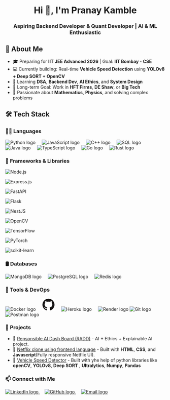 <h1 align="center">Hi 👋, I'm Pranay Kamble</h1>
<h3 align="center">Aspiring Backend Developer & Quant Developer | AI & ML Enthusiastic </h3>

## 🚀 About Me

- 🎓 Preparing for **IIT JEE Advanced 2026** | Goal: **IIT Bombay - CSE**
- 💻 Currently building: Real-time **Vehicle Speed Detection** using **YOLOv8 + Deep SORT + OpenCV**
- 🌱 Learning **DSA**, **Backend Dev**, **AI Ethics**, and **System Design**
- 🎯 Long-term Goal: Work in **HFT Firms**, **DE Shaw**, or **Big Tech**
- 🧠 Passionate about **Mathematics**, **Physics**, and solving complex problems

## 🛠️ Tech Stack

### 👨‍💻 Languages
<div align="left">
  <!-- Python -->
  <img src="https://cdn.jsdelivr.net/gh/devicons/devicon/icons/python/python-original.svg" height="40" alt="Python logo" />
  <img width="12" />

  <!-- JavaScript -->
  <img src="https://cdn.jsdelivr.net/gh/devicons/devicon/icons/javascript/javascript-original.svg" height="40" alt="JavaScript logo" />
  <img width="12" />

  <!-- C++ -->
  <img src="https://cdn.jsdelivr.net/gh/devicons/devicon/icons/cplusplus/cplusplus-original.svg" height="40" alt="C++ logo" />
  <img width="12" />

  <!-- SQL -->
  <img src="https://cdn.jsdelivr.net/gh/devicons/devicon/icons/mysql/mysql-original.svg" height="40" alt="SQL logo" />
  <img width="12" />

  <!-- Java -->
  <img src="https://cdn.jsdelivr.net/gh/devicons/devicon/icons/java/java-original.svg" height="40" alt="Java logo" />
  <img width="12" />

  <!-- TypeScript -->
  <img src="https://cdn.jsdelivr.net/gh/devicons/devicon/icons/typescript/typescript-original.svg" height="40" alt="TypeScript logo" />
  <img width="12" />

  <!-- Go -->
  <img src="https://cdn.jsdelivr.net/gh/devicons/devicon/icons/go/go-original.svg" height="40" alt="Go logo" />
  <img width="12" />

  <!-- Rust -->
   <img src="https://cdn.jsdelivr.net/gh/devicons/devicon/icons/rust/rust-original.svg" height="40" alt="Rust logo" />
<img width="12" />
</div>

### 🚀 Frameworks & Libraries

![Node.js](https://img.shields.io/badge/Node.js-339933?style=for-the-badge&logo=nodedotjs&logoColor=white)

![Express.js](https://img.shields.io/badge/Express.js-000000?style=for-the-badge&logo=express&logoColor=white)

![FastAPI](https://img.shields.io/badge/FastAPI-009688?style=for-the-badge&logo=fastapi&logoColor=white)

![Flask](https://img.shields.io/badge/Flask-000000?style=for-the-badge&logo=flask&logoColor=white)

![NestJS](https://img.shields.io/badge/NestJS-E0234E?style=for-the-badge&logo=nestjs&logoColor=white)

![OpenCV](https://img.shields.io/badge/OpenCV-5C3EE8?style=for-the-badge&logo=opencv&logoColor=white)

![TensorFlow](https://img.shields.io/badge/TensorFlow-FF6F00?style=for-the-badge&logo=tensorflow&logoColor=white)

![PyTorch](https://img.shields.io/badge/PyTorch-EE4C2C?style=for-the-badge&logo=pytorch&logoColor=white)

![scikit-learn](https://img.shields.io/badge/scikit--learn-F7931E?style=for-the-badge&logo=scikit-learn&logoColor=white)

### 🛢️ Databases
<div align="left">
  <!-- MongoDB -->
  <img src="https://cdn.jsdelivr.net/gh/devicons/devicon/icons/mongodb/mongodb-original.svg" height="40" alt="MongoDB logo" />
  <img width="12" />

  <!-- PostgreSQL -->
  <img src="https://cdn.jsdelivr.net/gh/devicons/devicon/icons/postgresql/postgresql-original.svg" height="40" alt="PostgreSQL logo" />
  <img width="12" />

  <!-- Redis -->
  <img src="https://cdn.jsdelivr.net/gh/devicons/devicon/icons/redis/redis-original.svg" height="40" alt="Redis logo" />
</div>

### 🧰 Tools & DevOps
<div align="left">
  <!-- Docker -->
  <img src="https://cdn.jsdelivr.net/gh/devicons/devicon/icons/docker/docker-original.svg" height="40" alt="Docker logo" />
  <img width="12" />

  <!-- GitHub Actions -->
  <img src="https://raw.githubusercontent.com/devicons/devicon/master/icons/github/github-original.svg" height="40" alt="GitHub logo" />
  <img width="12" />

  <!-- Heroku -->
  <img src="https://cdn.jsdelivr.net/gh/devicons/devicon/icons/heroku/heroku-original.svg" height="40" alt="Heroku logo" />
  <img width="12" />

  <!-- Render -->
<img src="assets/render-logo.png" height="40" alt="Render logo" />

  <!-- Git -->
  <img src="https://cdn.jsdelivr.net/gh/devicons/devicon/icons/git/git-original.svg" height="40" alt="Git logo" />
  <img width="12" />

  <!-- Postman -->
  <img src="https://www.vectorlogo.zone/logos/getpostman/getpostman-icon.svg" height="40" alt="Postman logo" />
</div>

### 🧩 Projects 
- 🔭 [ Repsonsible AI Dash Board (RADD)](https://github.com/Pranaykamble000/RADD) - AI + Ethics + Explainable AI project.
- 🧠 [Netflix clone using frontend language](https://github.com/Pranaykamble000/Netflix-Clone) - Built with **HTML**, **CSS**, and **Javascript**(Fully responsive Netflix UI).
- 🔎 [Vehicle Speed Detector](https://github.com/Pranaykamble000/vehicle-speed-detection) - Built with yhe help of python libraries like **openCV**, **YOLOv8**, **Deep SORT** , **Ultralytics**, **Numpy**, **Pandas**

### 📫 Connect with Me

<div align="left">
  <!-- LinkedIn -->
  <a href="https://www.linkedin.com/in/pranay-kamble-180b89367" target="_blank">
    <img src="https://cdn.jsdelivr.net/gh/devicons/devicon/icons/linkedin/linkedin-original.svg" width="40" height="40" alt="LinkedIn logo" />
  </a>
  <img width="12" />

  <!-- GitHub -->
  <a href="https://github.com/pranaykamble" target="_blank">
    <img src="https://cdn.jsdelivr.net/gh/devicons/devicon/icons/github/github-original.svg" width="40" height="40" alt="GitHub logo" />
  </a>
  <img width="12" />

  <!-- Email -->
  <a href="mailto:pranaykamble102007@gmail.com" target="_blank">
    <img src="https://raw.githubusercontent.com/maurodesouza/profile-readme-generator/master/src/assets/icons/social/gmail/default.svg" width="40" height="40" alt="Email logo" />
  </a>
</div>

